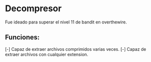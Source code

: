 # Decompresor
Fue ideado para superar el nivel 11 de bandit en overthewire.

## Funciones:
[-] Capaz de extraer archivos comprimidos varias veces.
[-] Capaz de extraer archivos con cualquier extension.

